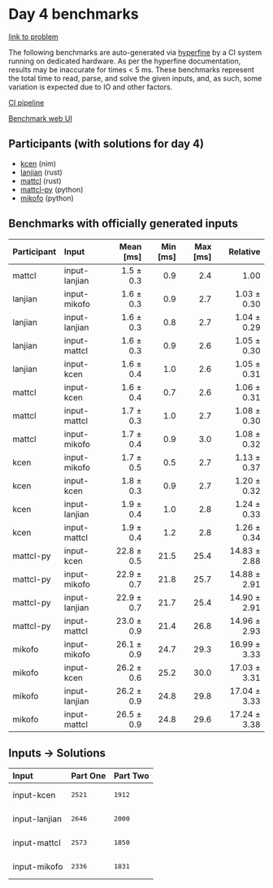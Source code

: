 # Day 4 benchmarks

[link to problem](https://adventofcode.com/2024/day/4)

The following benchmarks are auto-generated via
[hyperfine](https://github.com/sharkdp/hyperfine) by a CI system running on
dedicated hardware. As per the hyperfine documentation, results may be
inaccurate for times < 5 ms. These benchmarks represent the total time to read,
parse, and solve the given inputs, and, as such, some variation is expected due
to IO and other factors.

[CI pipeline](http://ci.papercode.net:8080/teams/main/pipelines/aoc2024)

[Benchmark web UI](https://aoc.ancalagon.black)


## Participants (with solutions for day 4)

- [kcen](https://github.com/kcen/aoc2024) (nim)
- [lanjian](https://github.com/lanjian/aoc-2024) (rust)
- [mattcl](https://github.com/mattcl/aoc2024) (rust)
- [mattcl-py](https://github.com/mattcl/aoc2024-py) (python)
- [mikofo](https://github.com/mikofo/aoc2024) (python)


## Benchmarks with officially generated inputs

| Participant | Input | Mean [ms] | Min [ms] | Max [ms] | Relative |
|:---|:---|---:|---:|---:|---:|
| mattcl | input-lanjian | 1.5 ± 0.3 | 0.9 | 2.4 | 1.00 |
| lanjian | input-mikofo | 1.6 ± 0.3 | 0.9 | 2.7 | 1.03 ± 0.30 |
| lanjian | input-lanjian | 1.6 ± 0.3 | 0.8 | 2.7 | 1.04 ± 0.29 |
| lanjian | input-mattcl | 1.6 ± 0.3 | 0.9 | 2.6 | 1.05 ± 0.30 |
| lanjian | input-kcen | 1.6 ± 0.4 | 1.0 | 2.6 | 1.05 ± 0.31 |
| mattcl | input-kcen | 1.6 ± 0.4 | 0.7 | 2.6 | 1.06 ± 0.31 |
| mattcl | input-mattcl | 1.7 ± 0.3 | 1.0 | 2.7 | 1.08 ± 0.30 |
| mattcl | input-mikofo | 1.7 ± 0.4 | 0.9 | 3.0 | 1.08 ± 0.32 |
| kcen | input-mikofo | 1.7 ± 0.5 | 0.5 | 2.7 | 1.13 ± 0.37 |
| kcen | input-kcen | 1.8 ± 0.3 | 0.9 | 2.7 | 1.20 ± 0.32 |
| kcen | input-lanjian | 1.9 ± 0.4 | 1.0 | 2.8 | 1.24 ± 0.33 |
| kcen | input-mattcl | 1.9 ± 0.4 | 1.2 | 2.8 | 1.26 ± 0.34 |
| mattcl-py | input-kcen | 22.8 ± 0.5 | 21.5 | 25.4 | 14.83 ± 2.88 |
| mattcl-py | input-mikofo | 22.9 ± 0.7 | 21.8 | 25.7 | 14.88 ± 2.91 |
| mattcl-py | input-lanjian | 22.9 ± 0.7 | 21.7 | 25.4 | 14.90 ± 2.91 |
| mattcl-py | input-mattcl | 23.0 ± 0.9 | 21.4 | 26.8 | 14.96 ± 2.93 |
| mikofo | input-mikofo | 26.1 ± 0.9 | 24.7 | 29.3 | 16.99 ± 3.33 |
| mikofo | input-kcen | 26.2 ± 0.6 | 25.2 | 30.0 | 17.03 ± 3.31 |
| mikofo | input-lanjian | 26.2 ± 0.9 | 24.8 | 29.8 | 17.04 ± 3.33 |
| mikofo | input-mattcl | 26.5 ± 0.9 | 24.8 | 29.6 | 17.24 ± 3.38 |


## Inputs -> Solutions

| Input | Part One | Part Two |
|:---|:---|:---|
|input-kcen|<pre>2521</pre>|<pre>1912</pre>|
|input-lanjian|<pre>2646</pre>|<pre>2000</pre>|
|input-mattcl|<pre>2573</pre>|<pre>1850</pre>|
|input-mikofo|<pre>2336</pre>|<pre>1831</pre>|
